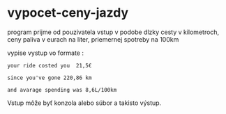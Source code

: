 # vypocet-ceny-jazdy

program prijme od pouzivatela vstup v podobe dlzky cesty v kilometroch, ceny paliva v eurach na liter, priemernej spotreby na 100km

vypise vystup vo formate : 

```
your ride costed you  21,5€

since you've gone 220,86 km

and avarage spending was 8,6L/100km
```
Vstup môže byť konzola alebo súbor a takisto výstup.
